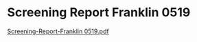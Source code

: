 # Screening Report Franklin 0519

[Screening-Report-Franklin 0519.pdf](Screening%20Report%20Franklin%200519%207e54b49f280b4cacac57435dd779af63/Screening-Report-Franklin_0519.pdf)
